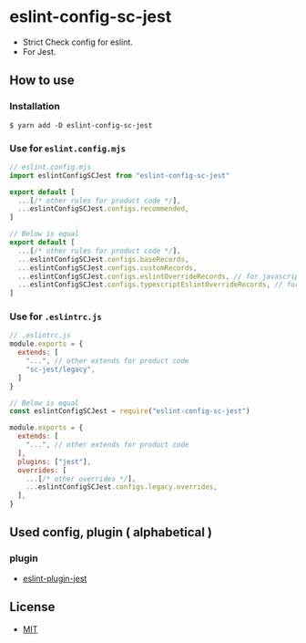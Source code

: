 # eslint-config-sc-jest
- Strict Check config for eslint.
- For Jest.

## How to use
### Installation

```shell
$ yarn add -D eslint-config-sc-jest
```

### Use for `eslint.config.mjs`

```javascript
// eslint.config.mjs
import eslintConfigSCJest from "eslint-config-sc-jest"

export default [
  ...[/* other rules for product code */],
  ...eslintConfigSCJest.configs.recommended,
]

// Below is equal
export default [
  ...[/* other rules for product code */],
  ...eslintConfigSCJest.configs.baseRecords,
  ...eslintConfigSCJest.configs.customRecords,
  ...eslintConfigSCJest.configs.eslintOverrideRecords, // for javascript project
  ...eslintConfigSCJest.configs.typescriptEslintOverrideRecords, // for typecript project
]
```

### Use for `.eslintrc.js`

```javascript
// .eslintrc.js
module.exports = {
  extends: [
    "...", // other extends for product code
    "sc-jest/legacy",
  ]
}

// Below is equal
const eslintConfigSCJest = require("eslint-config-sc-jest")

module.exports = {
  extends: [
    "...", // other extends for product code
  ],
  plugins: ["jest"],
  overrides: [
    ...[/* other overrides */],
    ...eslintConfigSCJest.configs.legacy.overrides,
  ],
}
```

## Used config, plugin ( alphabetical )
### plugin
- [eslint-plugin-jest](https://www.npmjs.com/package/eslint-plugin-jest)

## License
- [MIT](LICENSE)
